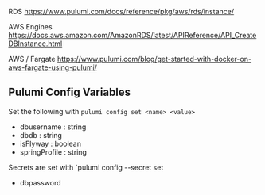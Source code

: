 RDS https://www.pulumi.com/docs/reference/pkg/aws/rds/instance/

AWS Engines https://docs.aws.amazon.com/AmazonRDS/latest/APIReference/API_CreateDBInstance.html

AWS / Fargate https://www.pulumi.com/blog/get-started-with-docker-on-aws-fargate-using-pulumi/


## Pulumi Config Variables
Set the following with `pulumi config set <name> <value>`
- dbusername : string
- dbdb : string
- isFlyway : boolean
- springProfile : string

Secrets are set with `pulumi config --secret set <name> <value>
- dbpassword